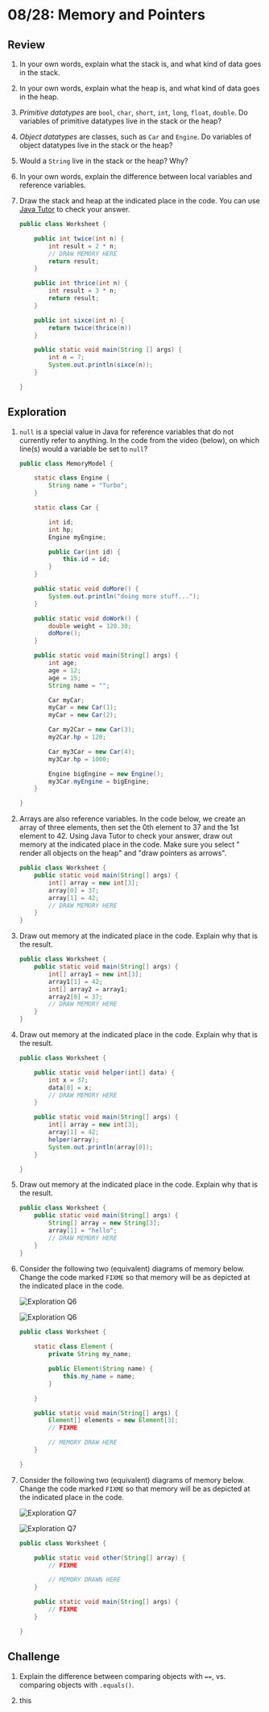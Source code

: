 # 08/28: Memory and Pointers


## Review

1. In your own words, explain what the stack is, and what kind of data goes in the stack.
2. In your own words, explain what the heap is, and what kind of data goes in the heap.
3. *Primitive datatypes* are `bool`, `char`, `short`, `int`, `long`, `float`, `double`. Do variables of primitive datatypes live in the stack or the heap?
4. *Object datatypes* are classes, such as `Car` and `Engine`. Do variables of object datatypes live in the stack or the heap?
5. Would a `String` live in the stack or the heap? Why?
6. In your own words, explain the difference between local variables and reference variables.
7. Draw the stack and heap at the indicated place in the code. You can use [Java Tutor](FIXME) to check your answer.

    ```java
    public class Worksheet {

        public int twice(int n) {
            int result = 2 * n;
            // DRAW MEMORY HERE
            return result;
        }

        public int thrice(int n) {
            int result = 3 * n;
            return result;
        }

        public int sixce(int n) {
            return twice(thrice(n))
        }

        public static void main(String [] args) {
            int n = 7;
            System.out.println(sixce(n));
        }

    }
    ```

## Exploration

1. `null` is a special value in Java for reference variables that do not currently refer to anything. In the code from the video (below), on which line(s) would a variable be set to `null`?

    ```java
    public class MemoryModel {

        static class Engine {
            String name = "Turbo";
        }

        static class Car {

            int id;
            int hp;
            Engine myEngine;

            public Car(int id) {
                this.id = id;
            }
        }

        public static void doMore() {
            System.out.println("doing more stuff...");
        }

        public static void doWork() {
            double weight = 120.30;
            doMore();
        }

        public static void main(String[] args) {
            int age;
            age = 12;
            age = 15;
            String name = "";

            Car myCar;
            myCar = new Car(1);
            myCar = new Car(2);

            Car my2Car = new Car(3);
            my2Car.hp = 120;

            Car my3Car = new Car(4);
            my3Car.hp = 1000;

            Engine bigEngine = new Engine();
            my3Car.myEngine = bigEngine;
        }

    }
    ```

2. Arrays are also reference variables. In the code below, we create an array of three elements, then set the 0th element to 37 and the 1st element to 42. Using Java Tutor to check your answer, draw out memory at the indicated place in the code. Make sure you select "
render all objects on the heap" and "draw pointers as arrows".

    ```java
    public class Worksheet {
        public static void main(String[] args) {
            int[] array = new int[3];
            array[0] = 37;
            array[1] = 42;
            // DRAW MEMORY HERE
        }
    }
    ```

3. Draw out memory at the indicated place in the code. Explain why that is the result.

    ```java
    public class Worksheet {
        public static void main(String[] args) {
            int[] array1 = new int[3];
            array1[1] = 42;
            int[] array2 = array1;
            array2[0] = 37;
            // DRAW MEMORY HERE
        }
    }
    ```

4. Draw out memory at the indicated place in the code. Explain why that is the result.

    ```java
    public class Worksheet {

        public static void helper(int[] data) {
            int x = 37;
            data[0] = x;
            // DRAW MEMORY HERE
        }

        public static void main(String[] args) {
            int[] array = new int[3];
            array[1] = 42;
            helper(array);
            System.out.println(array[0]);
        }

    }
    ```

5. Draw out memory at the indicated place in the code. Explain why that is the result.

    ```java
    public class Worksheet {
        public static void main(String[] args) {
            String[] array = new String[3];
            array[1] = "hello";
            // DRAW MEMORY HERE
        }
    }
    ```

6. Consider the following two (equivalent) diagrams of memory below. Change the code marked `FIXME` so that memory will be as depicted at the indicated place in the code.

    ![Exploration Q6](08-28-memory/exploration-q6-tutor.png)

    ![Exploration Q6](08-28-memory/exploration-q6.png)

    ```java
    public class Worksheet {
        
        static class Element {
            private String my_name;

            public Element(String name) {
                this.my_name = name;
            }

        }

        public static void main(String[] args) {
            Element[] elements = new Element[3];
            // FIXME

            // MEMORY DRAW HERE
        }

    }
    ```

7. Consider the following two (equivalent) diagrams of memory below. Change the code marked `FIXME` so that memory will be as depicted at the indicated place in the code.

    ![Exploration Q7](08-28-memory/exploration-q7-tutor.png)

    ![Exploration Q7](08-28-memory/exploration-q7.png)

    ```java
    public class Worksheet {

        public static void other(String[] array) {
            // FIXME

            // MEMORY DRAWN HERE
        }

        public static void main(String[] args) {
            // FIXME
        }

    }
    ```


## Challenge

1. Explain the difference between comparing objects with `==`, vs. comparing objects with `.equals()`. 

2. this
